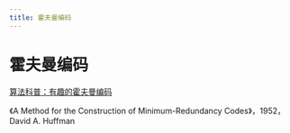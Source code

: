 ```yaml
---
title: 霍夫曼编码
---
```


# 霍夫曼编码

[算法科普：有趣的霍夫曼编码](https://mp.weixin.qq.com/s?__biz=MzI2NjA3NTc4Ng%3D%3D&mid=2652080842&idx=1&sn=4b700bd4a1fc115becdc918207019a69#rd)

《A Method for the Construction of Minimum-Redundancy Codes》，1952，David A. Huffman